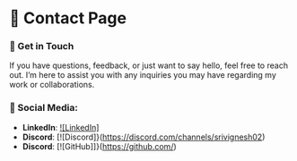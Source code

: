 # 📄 Contact Page

### 🤝 Get in Touch
If you have questions, feedback, or just want to say hello, feel free to reach out. I’m here to assist you with any inquiries you may have regarding my work or collaborations.

### 📲 Social Media:

- **LinkedIn**: [![LinkedIn]](https://www.linkedin.com/in/srivignesh-kavle/)
- **Discord**: [![Discord]}(https://discord.com/channels/srivignesh02)
- **Discord**: [![GitHub]]}(https://github.com/)
